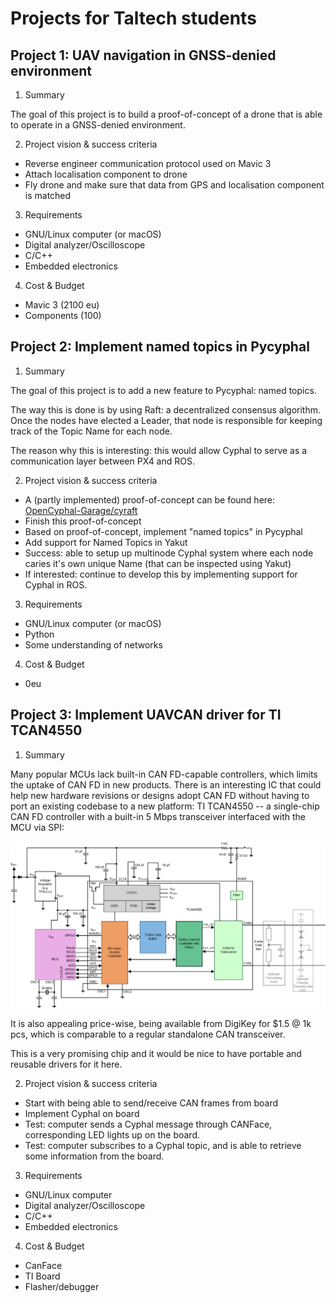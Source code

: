 # Projects for Taltech students

## Project 1: UAV navigation in GNSS-denied environment

1. Summary

The goal of this project is to build a proof-of-concept of a drone that is able to operate in a GNSS-denied environment.

2. Project vision & success criteria

- Reverse engineer communication protocol used on Mavic 3
- Attach localisation component to drone
- Fly drone and make sure that data from GPS and localisation component is matched

3. Requirements

- GNU/Linux computer (or macOS)
- Digital analyzer/Oscilloscope
- C/C++
- Embedded electronics

4. Cost & Budget

- Mavic 3 (2100 eu)
- Components (100)

## Project 2: Implement named topics in Pycyphal

1. Summary

The goal of this project is to add a new feature to Pycyphal: named topics.

The way this is done is by using Raft: a decentralized consensus algorithm. Once the nodes have elected a Leader, that node is responsible for keeping track of the Topic Name for each node.

The reason why this is interesting: this would allow Cyphal to serve as a communication layer between PX4 and ROS.

2. Project vision & success criteria

- A (partly implemented) proof-of-concept can be found here: [OpenCyphal-Garage/cyraft](https://github.com/OpenCyphal-Garage/cyraft/tree/main/cyraft)
- Finish this proof-of-concept
- Based on proof-of-concept, implement "named topics" in Pycyphal
- Add support for Named Topics in Yakut
- Success: able to setup up multinode Cyphal system where each node caries it's own unique Name (that can be inspected using Yakut)
- If interested: continue to develop this by implementing support for Cyphal in ROS.

3. Requirements

- GNU/Linux computer (or macOS)
- Python
- Some understanding of networks

4. Cost & Budget

- 0eu

## Project 3: Implement UAVCAN driver for TI TCAN4550

1. Summary

Many popular MCUs lack built-in CAN FD-capable controllers, which limits the uptake of CAN FD in new products. There is an interesting IC that could help new hardware revisions or designs adopt CAN FD without having to port an existing codebase to a new platform: TI TCAN4550 -- a single-chip CAN FD controller with a built-in 5 Mbps transceiver interfaced with the MCU via SPI:

![ti-can-fd](images/ti-can-fd.png)

It is also appealing price-wise, being available from DigiKey for $1.5 @ 1k pcs, which is comparable to a regular standalone CAN transceiver.

This is a very promising chip and it would be nice to have portable and reusable drivers for it here.

2. Project vision & success criteria

- Start with being able to send/receive CAN frames from board
- Implement Cyphal on board
- Test: computer sends a Cyphal message through CANFace, corresponding LED lights up on the board.
- Test: computer subscribes to a Cyphal topic, and is able to retrieve some information from the board.

3. Requirements

- GNU/Linux computer
- Digital analyzer/Oscilloscope
- C/C++
- Embedded electronics

4. Cost & Budget

- CanFace
- TI Board
- Flasher/debugger




